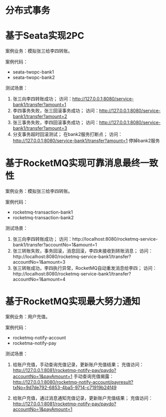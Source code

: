 # 分布式事务

# 基于Seata实现2PC
案例业务：模拟张三给李四转账。

案例代码：
- seata-twopc-bank1
- seata-twopc-bank2

测试场景：
1. 张三向李四转账成功；
    访问：http://127.0.0.1:8080/service-bank1/transfer?amount=1
2. 李四事务失败，张三回滚事务成功；
    访问：http://127.0.0.1:8080/service-bank1/transfer?amount=2
3. 张三事务失败，李四回滚事务成功；
    访问：http://127.0.0.1:8080/service-bank1/transfer?amount=3
4. 分支事务超时回滚测试；
    在bank2服务打断点；
    访问：http://127.0.0.1:8080/service-bank1/transfer?amount=1
    停掉bank2服务

# 基于RocketMQ实现可靠消息最终一致性
案例业务：模拟张三给李四转账。

案例代码：
- rocketmq-transaction-bank1
- rocketmq-transaction-bank2

测试场景：
1. 张三向李四转账成功；
    访问：http://localhost:8080/rocketmq-service-bank1/transfer?accountNo=1&amount=1
2. 张三转账失败，事务回滚，消息回滚，李四未接收到转账消息；
    访问：http://localhost:8080/rocketmq-service-bank1/transfer?accountNo=1&amount=3
3. 张三转账成功，李四执行异常，RocketMQ自动重发消息给李四；
    访问：http://localhost:8080/rocketmq-service-bank1/transfer?accountNo=1&amount=4

# 基于RocketMQ实现最大努力通知
案例业务：用户充值。

案例代码：
- rocketmq-notify-account
- rocketma-notify-pay

测试场景：
1. 给账户充值，手动查询充值记录，更新账户充值结果；
    充值访问：http://127.0.0.1:8081/rocketmq-notify-pay/paydo?accountNo=1&payAmount=1
    手动查询充值揭露：http://127.0.0.1:8080/rocketmq-notify-account/payresult?txNo=9d7de792-6853-4ba5-9714-c71919b24f49
    
2. 给账户充值，通过消息通知充值记录，更新账户充值结果；
    充值访问：http://127.0.0.1:8081/rocketmq-notify-pay/paydo?accountNo=1&payAmount=1
